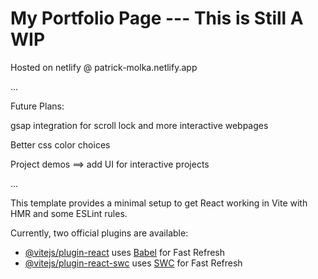 # My Portfolio Page --- This is Still A WIP
Hosted on netlify @ patrick-molka.netlify.app

...

Future Plans:

gsap integration for scroll lock and more interactive webpages

Better css color choices

Project demos ==> add UI for interactive projects

...


This template provides a minimal setup to get React working in Vite with HMR and some ESLint rules.

Currently, two official plugins are available:

- [@vitejs/plugin-react](https://github.com/vitejs/vite-plugin-react/blob/main/packages/plugin-react/README.md) uses [Babel](https://babeljs.io/) for Fast Refresh
- [@vitejs/plugin-react-swc](https://github.com/vitejs/vite-plugin-react-swc) uses [SWC](https://swc.rs/) for Fast Refresh
